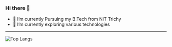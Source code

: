 ### Hi there 👋

- 🔭 I’m currently Pursuing my B.Tech from NIT Trichy
- 🌱 I’m currently exploring various technologies

<!-- ---
[![Ashish's github stats](https://github-readme-stats.vercel.app/api?username=ashish1025)](https://github.com/ashish1025/github-readme-stats)
 -->
---
![Top Langs](https://github-readme-stats.vercel.app/api/top-langs/?username=ashish1025&theme=tokyonight)
